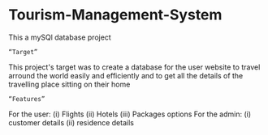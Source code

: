 # Tourism-Management-System
This a mySQl database project

    “Target”
This project's target was to create a database for the user website to travel arround the world easily and efficiently and to get all the details of the travelling place sitting on their home

    “Features”
For the user:  (i) Flights (ii) Hotels (iii) Packages options
For the admin: (i) customer details (ii) residence details  

